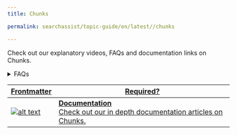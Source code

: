 ```yaml
---
title: Chunks

permalink: searchassist/topic-guide/en/latest//chunks

---
```

<!--#### Topic Guide
###### Chunks-->

  Check out our explanatory videos, FAQs and documentation links on Chunks.


<details>
  <summary>FAQs
  </summary>

  <a class="doc-link" target="_blank" href="https://docs.kore.ai/searchassist/managing-chunks/chunk-browser/">
 
 What is a chunk and how is it extracted?

</a>

 <a class="doc-link" target="_blank" href="https://docs.kore.ai/searchassist/managing-chunks/chunk-browser/">
 
 What are the different parameters on which I can filter the chunks?

</a>

 <a class="doc-link" target="_blank" href="https://docs.kore.ai/searchassist/managing-chunks/chunk-browser/">
 
 How do I edit chunks, and what fields can I modify?

</a>
 

</details>

<a class="doc-link" target="_blank" href="https://docs.kore.ai/searchassist/managing-chunks/chunk-browser/">
 

| Frontmatter | Required? |
|-------------|-------------|
| ![alt text](images/SA_Documentation.svg "Title") | **Documentation**  <br /> Check out our in depth documentation articles on Chunks. | 


</a>

